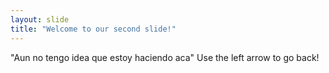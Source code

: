 ```yaml
---
layout: slide
title: "Welcome to our second slide!"
---
```

"Aun no tengo idea que estoy haciendo aca"
Use the left arrow to go back!

